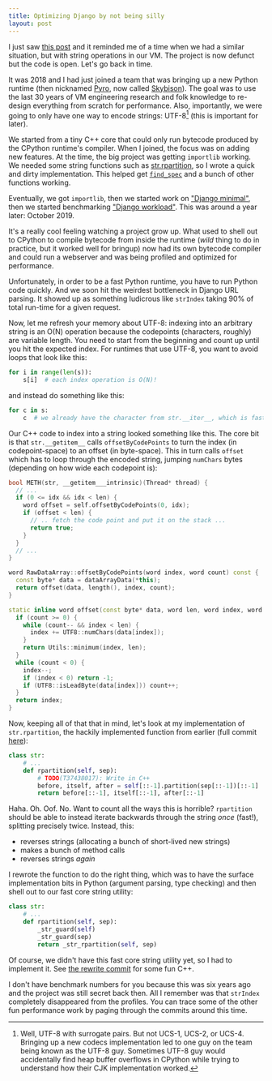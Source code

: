 ```yaml
---
title: Optimizing Django by not being silly
layout: post
---
```


I just saw [this post][ravendb] and it reminded me of a time when we had a
similar situation, but with string operations in our VM. The project is now
defunct but the code is open. Let's go back in time.

[ravendb]: https://ayende.com/blog/202147-A/optimizing-by-170-000-by-not-being-silly

It was 2018 and I had just joined a team that was bringing up a new Python
runtime (then nicknamed [Pyro][pyro], now called [Skybison][skybison]). The
goal was to use the last 30 years of VM engineering research and folk knowledge
to re-design everything from scratch for performance. Also, importantly, we
were going to only have one way to encode strings: UTF-8[^surrogates] (this is
important for later).

We started from a tiny C++ core that could only run bytecode produced by the
CPython runtime's compiler. When I joined, the focus was on adding new
features. At the time, the big project was getting `importlib` working. We
needed some string functions such as [str.rpartition][str-rpartition], so I
wrote a quick and dirty implementation. This helped get
[`find_spec`][find_spec] and a bunch of other functions working.

[^surrogates]: Well, UTF-8 with surrogate pairs. But not UCS-1, UCS-2, or
    UCS-4. Bringing up a new codecs implementation led to one guy on the team
    being known as the UTF-8 guy. Sometimes UTF-8 guy would accidentally find
    heap buffer overflows in CPython while trying to understand how their CJK
    implementation worked.

[pyro]: https://pyfound.blogspot.com/2021/05/the-2021-python-language-summit-cpython.html
[skybison]: https://github.com/tekknolagi/skybison
[str-rpartition]: https://docs.python.org/3/library/stdtypes.html#str.rpartition
[find_spec]: https://github.com/python/cpython/blob/5fc889ffbfd271c651f563ab0afe2d345bacbca5/Lib/importlib/util.py#L88

Eventually, we got `importlib`, then we started work on ["Django
minimal"][django-minimal], then we started benchmarking ["Django
workload"][django-workload]. This was around a year later: October 2019.

[django-minimal]: https://github.com/tekknolagi/skybison/blob/08f3f441eef002602de86641c443287e0b994711/.github/workflows/cmake.yml#L63-L70
[django-workload]: https://github.com/facebookarchive/django-workload

It's a really cool feeling watching a project grow up. What used to shell out
to CPython to compile bytecode from inside the runtime (*wild* thing to do in
practice, but it worked well for bringup) now had its own bytecode compiler and
could run a webserver and was being profiled and optimized for performance.

Unfortunately, in order to be a fast Python runtime, you have to run Python
code quickly. And we soon hit the weirdest bottleneck in Django URL parsing. It
showed up as something ludicrous like `strIndex` taking 90% of total run-time
for a given request.

Now, let me refresh your memory about UTF-8: indexing into an arbitrary string
is an O(N) operation because the codepoints (characters, roughly) are variable
length. You need to start from the beginning and count up until you hit the
expected index. For runtimes that use UTF-8, you want to avoid loops that look
like this:

```python
for i in range(len(s)):
    s[i]  # each index operation is O(N)!
```

and instead do something like this:

```python
for c in s:
    c  # we already have the character from str.__iter__, which is fast
```

Our C++ code to index into a string looked something like this. The core bit is
that `str.__getitem__` calls `offsetByCodePoints` to turn the index (in
codepoint-space) to an offset (in byte-space). This in turn calls `offset`
which has to loop through the encoded string, jumping `numChars` bytes
(depending on how wide each codepoint is):

```c++
bool METH(str, __getitem___intrinsic)(Thread* thread) {
  // ...
  if (0 <= idx && idx < len) {
    word offset = self.offsetByCodePoints(0, idx);
    if (offset < len) {
      // .. fetch the code point and put it on the stack ...
      return true;
    }
  }
  // ...
}

word RawDataArray::offsetByCodePoints(word index, word count) const {
  const byte* data = dataArrayData(*this);
  return offset(data, length(), index, count);
}

static inline word offset(const byte* data, word len, word index, word count) {
  if (count >= 0) {
    while (count-- && index < len) {
      index += UTF8::numChars(data[index]);
    }
    return Utils::minimum(index, len);
  }
  while (count < 0) {
    index--;
    if (index < 0) return -1;
    if (UTF8::isLeadByte(data[index])) count++;
  }
  return index;
}
```

Now, keeping all of that that in mind, let's look at my implementation of
`str.rpartition`, the hackily implemented function from earlier (full commit
[here][rpartition-commit]):

[rpartition-commit]: https://github.com/tekknolagi/skybison/commit/15c0e6b2b11e9aed4ca58d73b3bc1857d40d1265

```python
class str:
    # ...
    def rpartition(self, sep):
        # TODO(T37438017): Write in C++
        before, itself, after = self[::-1].partition(sep[::-1])[::-1]
        return before[::-1], itself[::-1], after[::-1]
```

Haha. Oh. Oof. No. Want to count all the ways this is horrible? `rpartition`
should be able to instead iterate backwards through the string *once* (fast!),
splitting precisely twice. Instead, this:

* reverses strings (allocating a bunch of short-lived new strings)
* makes a bunch of method calls
* reverses strings *again*

I rewrote the function to do the right thing, which was to have the surface
implementation bits in Python (argument parsing, type checking) and then shell
out to our fast core string utility:

```python
class str:
    # ...
    def rpartition(self, sep):
        _str_guard(self)
        _str_guard(sep)
        return _str_rpartition(self, sep)
```

Of course, we didn't have this fast core string utility yet, so I had to
implement it. See [the rewrite commit][rpartition-rewrite-commit] for some fun
C++.

[rpartition-rewrite-commit]: https://github.com/tekknolagi/skybison/commit/17748e5cd2d5fac78bb87bec3e946c7073a37366

I don't have benchmark numbers for you because this was six years ago and the
project was still secret back then. All I remember was that `strIndex`
completely disappeared from the profiles. You can trace some of the other fun
performance work by paging through the commits around this time.

